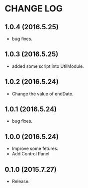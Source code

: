 # CHANGE LOG

## 1.0.4 (2016.5.25)
- bug fixes.

## 1.0.3 (2016.5.25)
- added some script into UtilModule.

## 1.0.2 (2016.5.24)
- Change the value of endDate.

## 1.0.1 (2016.5.24)
- bug fixes.

## 1.0.0 (2016.5.24)
- Improve some fetures.
- Add Control Panel.

## 0.1.0 (2015.7.27)
- Release.
